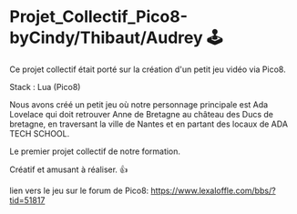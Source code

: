 # Projet_Collectif_Pico8-byCindy/Thibaut/Audrey 🕹️

Ce projet collectif était porté sur la création d'un petit jeu vidéo via Pico8.

Stack : Lua (Pico8)

Nous avons créé un petit jeu où notre personnage principale est Ada Lovelace qui doit retrouver Anne de Bretagne au château des Ducs de bretagne, en traversant la 
ville de Nantes et en partant des locaux de ADA TECH SCHOOL.

Le premier projet collectif de notre formation.

Créatif et amusant à réaliser. 👍

lien vers le jeu sur le forum de Pico8:
https://www.lexaloffle.com/bbs/?tid=51817
